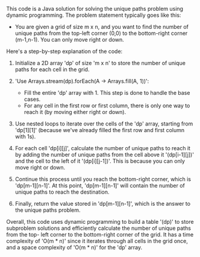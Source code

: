 This code is a Java solution for solving the unique paths problem using dynamic programming. The problem statement typically goes like this: 
  - You are given a grid of size m x n, and you want to find the number of unique paths from the top-left corner (0,0) to the bottom-right corner (m-1,n-1). You can 
    only move right or down.

Here's a step-by-step explanation of the code:

1. Initialize a 2D array 'dp' of size 'm x n' to store the number of unique paths for each cell in the grid.

2. 'Use Arrays.stream(dp).forEach(A -> Arrays.fill(A, 1))':
   - Fill the entire 'dp' array with 1. This step is done to handle the base cases.
   - For any cell in the first row or first column, there is only one way to reach it (by moving either right or down).

3. Use nested loops to iterate over the cells of the 'dp' array, starting from 'dp[1][1]' (because we've already filled the first row and first column with 1s).

4. For each cell 'dp[i][j]', calculate the number of unique paths to reach it by adding the number of unique paths from the cell above it '(dp[i-1][j])' and the cell 
   to the left of it '(dp[i][j-1])'. This is because you can only move right or down.

5. Continue this process until you reach the bottom-right corner, which is 'dp[m-1][n-1]'. At this point, 'dp[m-1][n-1]' will contain the number of unique paths to 
   reach the destination.

6. Finally, return the value stored in 'dp[m-1][n-1]', which is the answer to the unique paths problem.


Overall, this code uses dynamic programming to build a table '(dp)' to store subproblem solutions and efficiently calculate the number of unique paths from the top- 
left corner to the bottom-right corner of the grid. It has a time complexity of 'O(m * n)' since it iterates through all cells in the grid once, and a space 
complexity of 'O(m * n)' for the 'dp' array.
